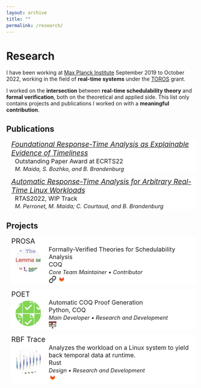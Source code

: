 ```yaml
---
layout: archive
title: ""
permalink: /research/
---
```

<style>
.clip-circle {
  width: 100%;
  clip-path: circle(40%);
}
.gimage { 
    grid-area: image; 
}
.gheaderpub { grid-area: headerpub;
    font-size: 14pt; 
    font-style: italic;
    text-align: left;
 }

.gheader { grid-area: header;
    font-size: 14pt; 
    text-align: left;
 }
 
.gdesc { grid-area: desc;   
    margin-left: 7pt;  
    font-size: 12pt; 
    text-align: left;
    vertical-align: center;
    height: 100%;
 }

.grid-container-pub {
  display: grid;
  grid-template-areas:
    'headerpub headerpub'
    'image desc';
  grid-template-columns: 0 auto auto;
  grid-template-rows: auto auto auto;
  background-color: #ffffff;
  margin-top: 10pt;
  margin-left: 10pt;
  }

  .grid-container {
  display: grid;
  grid-template-areas:
    'header header'
    'image desc';
  grid-template-columns: 90px auto auto;
  grid-template-rows: auto auto auto;
  background-color: #ffffff;
  margin-top: 10pt;
  margin-left: 10pt;
  }

.small_text { 
    font-size: 11pt; 
    font-style: italic;
    text-align: left;
 }

.inline-text {
  max-width:15pt;
  max-height:15pt;
}

</style>

# Research
I have been working at [Max Planck Institute](https://www.mpi-sws.org) September 2019 to October 2022, working in the field of **real-time systems** under the [TOROS](https://toros.mpi-sws.org/) grant.

<!-- The long-term goal of TOROS is to develop a **real-time operating system** that _by design_ ensures that the temporal behavior of its user-level applications can be analyzed.
I worked both on the theoretical and applied side, solving smaller, well-defined problems to build up towards that vision. -->
I worked on the **intersection** between **real-time schedulability theory** and **formal verification**, both on the theoretical and applied side.
This list only contains projects and publications I worked on with a **meaningful contribution**.

## Publications

<div class="grid-container-pub">
    <!-- <div class="gimage"> <img src='/images/poet.png' class='clip-circle'> </div> -->
    <div class="gheaderpub"> 
    <a target="_blank" href="https://pure.mpg.de/rest/items/item_3391739_1/component/file_3391740/content">
    Foundational Response-Time Analysis as
Explainable Evidence of Timeliness </a>
</div>
    <div class="gdesc"> 
        Outstanding Paper Award at ECRTS22 <br>
        <span class="small_text">M. Maida, S. Bozhko, and B. Brandenburg</span>
    </div>
</div>

<div class="grid-container-pub">
    <!-- <div class="gimage"> <img src='/images/poet.png' class='clip-circle'> </div> -->
    <div class="gheaderpub"> 
    <a target="_blank" href="https://ieeexplore.ieee.org/document/9804640">
    Automatic Response-Time Analysis for Arbitrary Real-Time Linux Workloads </a> </div>
    <div class="gdesc"> 
        RTAS2022, WIP Track <br>
        <span class="small_text">M. Perronet, M. Maida; C. Courtaud, and B. Brandenburg</span>
        <br>
    </div>
</div>

## Projects 
<div class="grid-container">
    <div class="gimage"> <img src='/images/prosa.png' class='clip-circle'> </div>
    <div class="gheader">PROSA</div>
    <div class="gdesc">
        Formally-Verified Theories for Schedulability Analysis <br>
        COQ <br>
        <span class="small_text">Core Team Maintainer • Contributor</span>
        <br>
        <a target="_blank" href="https://prosa.mpi-sws.org/">
        <img src="/images/link_logo.png" class="inline-text"></a>
        <a target="_blank" href="https://gitlab.mpi-sws.org/RT-PROOFS/rt-proofs">
        <img src="/images/gitlab.png" class="inline-text"></a>
    </div>
</div>

<div class="grid-container">
    <div class="gimage"> <img src='/images/poet-tool.png' class='clip-circle'> </div>
    <div class="gheader">POET</div>
    <div class="gdesc">
        Automatic COQ Proof Generation <br>
        Python, COQ <br>
        <span class="small_text">Main Developer • Research and Development</span>
        <br>
        <a target="_blank" href="../files/poet-poster.pdf">
        <img src="/images/presentation_logo.png" class="inline-text"></a>
    </div>
</div>

<div class="grid-container">
    <div class="gimage"> <img src='/images/poet.png' class='clip-circle'> </div>
    <div class="gheader"> RBF Trace </div>
    <div class="gdesc">
        Analyzes the workload on a Linux system to yield back temporal data at runtime.  <br>
        Rust <br>
        <span class="small_text">Design • Research and Development</span>
        <br>
        <a target="_blank" href="https://gitlab.mpi-sws.org/perronet/rbf-trace">
        <img src="/images/gitlab.png" class="inline-text"></a>
    </div>
</div>


